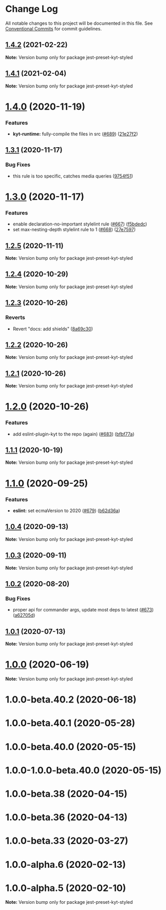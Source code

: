 # Change Log

All notable changes to this project will be documented in this file.
See [Conventional Commits](https://conventionalcommits.org) for commit guidelines.

## [1.4.2](https://github.com/nytimes/kyt/compare/jest-preset-kyt-styled@1.4.1...jest-preset-kyt-styled@1.4.2) (2021-02-22)

**Note:** Version bump only for package jest-preset-kyt-styled





## [1.4.1](https://github.com/nytimes/kyt/compare/jest-preset-kyt-styled@1.4.0...jest-preset-kyt-styled@1.4.1) (2021-02-04)

**Note:** Version bump only for package jest-preset-kyt-styled





# [1.4.0](https://github.com/nytimes/kyt/compare/jest-preset-kyt-styled@1.3.1...jest-preset-kyt-styled@1.4.0) (2020-11-19)


### Features

* **kyt-runtime:** fully-compile the files in src ([#689](https://github.com/nytimes/kyt/issues/689)) ([21e27f2](https://github.com/nytimes/kyt/commit/21e27f2dc083ff8fe9473e483ff6e04915d9dc82))





## [1.3.1](https://github.com/nytimes/kyt/compare/jest-preset-kyt-styled@1.3.0...jest-preset-kyt-styled@1.3.1) (2020-11-17)


### Bug Fixes

* this rule is too specific, catches media queries ([9754f51](https://github.com/nytimes/kyt/commit/9754f5105f096bb5ca4958cfda1f9aa549b80639))





# [1.3.0](https://github.com/nytimes/kyt/compare/jest-preset-kyt-styled@1.2.5...jest-preset-kyt-styled@1.3.0) (2020-11-17)


### Features

* enable declaration-no-important stylelint rule ([#667](https://github.com/nytimes/kyt/issues/667)) ([f5bdedc](https://github.com/nytimes/kyt/commit/f5bdedc58270008cac77a1bd23c8df743bb57219))
* set max-nesting-depth stylelint rule to 1 ([#668](https://github.com/nytimes/kyt/issues/668)) ([27e7597](https://github.com/nytimes/kyt/commit/27e7597ea4f63dd7fcf4588150ca539f4b89d35a))





## [1.2.5](https://github.com/nytimes/kyt/compare/jest-preset-kyt-styled@1.2.4...jest-preset-kyt-styled@1.2.5) (2020-11-11)

**Note:** Version bump only for package jest-preset-kyt-styled





## [1.2.4](https://github.com/nytimes/kyt/compare/jest-preset-kyt-styled@1.2.3...jest-preset-kyt-styled@1.2.4) (2020-10-29)

**Note:** Version bump only for package jest-preset-kyt-styled





## [1.2.3](https://github.com/nytimes/kyt/compare/jest-preset-kyt-styled@1.2.2...jest-preset-kyt-styled@1.2.3) (2020-10-26)


### Reverts

* Revert "docs: add shields" ([8a69c30](https://github.com/nytimes/kyt/commit/8a69c3095e65784d6412147a581e79e71f43673b))





## [1.2.2](https://github.com/nytimes/kyt/compare/jest-preset-kyt-styled@1.2.1...jest-preset-kyt-styled@1.2.2) (2020-10-26)

**Note:** Version bump only for package jest-preset-kyt-styled





## [1.2.1](https://github.com/nytimes/kyt/compare/jest-preset-kyt-styled@1.2.0...jest-preset-kyt-styled@1.2.1) (2020-10-26)

**Note:** Version bump only for package jest-preset-kyt-styled





# [1.2.0](https://github.com/nytimes/kyt/compare/jest-preset-kyt-styled@1.1.1...jest-preset-kyt-styled@1.2.0) (2020-10-26)


### Features

* add eslint-plugin-kyt to the repo (again) ([#683](https://github.com/nytimes/kyt/issues/683)) ([bfbf77a](https://github.com/nytimes/kyt/commit/bfbf77a3f0f2f3cb624d9cfb10b42a7b2bc2f76d))





## [1.1.1](https://github.com/nytimes/kyt/compare/jest-preset-kyt-styled@1.1.0...jest-preset-kyt-styled@1.1.1) (2020-10-19)

**Note:** Version bump only for package jest-preset-kyt-styled





# [1.1.0](https://github.com/nytimes/kyt/compare/jest-preset-kyt-styled@1.0.4...jest-preset-kyt-styled@1.1.0) (2020-09-25)


### Features

* **eslint:** set ecmaVersion to 2020 ([#679](https://github.com/nytimes/kyt/issues/679)) ([b62d36a](https://github.com/nytimes/kyt/commit/b62d36a473fb69f5cdf31f04c97a5d43d8a55a99))





## [1.0.4](https://github.com/nytimes/kyt/compare/jest-preset-kyt-styled@1.0.3...jest-preset-kyt-styled@1.0.4) (2020-09-13)

**Note:** Version bump only for package jest-preset-kyt-styled





## [1.0.3](https://github.com/nytimes/kyt/compare/jest-preset-kyt-styled@1.0.2...jest-preset-kyt-styled@1.0.3) (2020-09-11)

**Note:** Version bump only for package jest-preset-kyt-styled





## [1.0.2](https://github.com/nytimes/kyt/compare/jest-preset-kyt-styled@1.0.1...jest-preset-kyt-styled@1.0.2) (2020-08-20)


### Bug Fixes

* proper api for commander args, update most deps to latest ([#673](https://github.com/nytimes/kyt/issues/673)) ([a62705d](https://github.com/nytimes/kyt/commit/a62705da81bbec2aa04d7a69b49974e68bf0dc95))





## [1.0.1](https://github.com/nytimes/kyt/compare/jest-preset-kyt-styled@1.0.0...jest-preset-kyt-styled@1.0.1) (2020-07-13)

**Note:** Version bump only for package jest-preset-kyt-styled





# [1.0.0](https://github.com/nytimes/kyt/compare/jest-preset-kyt-styled@1.0.0-beta.40.2...jest-preset-kyt-styled@1.0.0) (2020-06-19)

**Note:** Version bump only for package jest-preset-kyt-styled





# 1.0.0-beta.40.2 (2020-06-18)



# 1.0.0-beta.40.1 (2020-05-28)



# 1.0.0-beta.40.0 (2020-05-15)



# 1.0.0-1.0.0-beta.40.0 (2020-05-15)



# 1.0.0-beta.38 (2020-04-15)



# 1.0.0-beta.36 (2020-04-13)



# 1.0.0-beta.33 (2020-03-27)



# 1.0.0-alpha.6 (2020-02-13)



# 1.0.0-alpha.5 (2020-02-10)

**Note:** Version bump only for package jest-preset-kyt-styled
